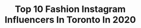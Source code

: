 ---
title: Top 10 Fashion Instagram Influencers In Toronto In 2020
description: >-
  Find top fashion Instagram influencers in Toronto in 2020. Most popular hashtags: #toronto #torontofashion #fashion #fashionblogger.
platform: Instagram
profiles:
  - username: "karolinalefay"
    fullname: >-
      𝓣𝓱𝓮 𝓡𝓮𝓭 𝓢𝓱𝓲𝓻𝓽 𝓖𝓲𝓻𝓵
    location: "Canada"
    followers: 38950
    engagement: 322
    commentsToLikes: 0.017892
    id: ck15pljl1yhfs0i19kbx2f292
    verified: false
    hashtags: "#holts, #holtrenfrew, #book, #streetwear"
  - username: "reggie_ho"
    fullname: >-
      👽 Rejh Ji-Ho 👽
    location: "Canada"
    followers: 2229
    engagement: 1439
    commentsToLikes: 0.055883
    id: ck5bwiujblscs0i116f3nphrp
    verified: false
    hashtags: "#vintage, #milanfashion, #androgynousfashion, #deadstock"
  - username: "pjamnicky"
    fullname: >-
      PAULJPHOTOS.COM
    location: "Canada"
    followers: 18343
    engagement: 216
    commentsToLikes: 0.077284
    id: ck0tt2njl0w7h0i19ytbkh31r
    verified: false
    hashtags: "#dannymiamiunderwear, #mexico, #physique, #swimsuit"
  - username: "dorian.who"
    fullname: >-
      Dorian Who
    location: "Canada"
    followers: 36543
    engagement: 202
    commentsToLikes: 0.029709
    id: ck6tn7v1v9b390j71e2lqqroc
    verified: false
    hashtags: "#canadasfashion, #maskstyle, #stayhealthy, #covid19canada"
  - username: "sedgvvick"
    fullname: >-
      Δ$†ЯiD (𝙰𝚂𝚃𝚁𝙸𝙳) 💋
    location: "Canada"
    followers: 25884
    engagement: 849
    commentsToLikes: 0.035364
    id: ck14lb37jtrcn0i19thsimatp
    verified: false
    hashtags: "#torontofashion, #andywarhol, #royalontariomuseum, #influencer"
  - username: "olivier_nadrin"
    fullname: >-
      Olivier Nadrin 🇧🇪
    location: "Canada"
    followers: 2228
    engagement: 1453
    commentsToLikes: 0.122490
    id: ck5bvgjkfjlr40i11qxvzczxd
    verified: false
    hashtags: "#pmphotoassignments, #exploremore, #watchmen, #fitnessmodels"
  - username: "dawnealiza"
    fullname: >-
      DAWNE ALIZA
    location: "Canada"
    followers: 25922
    engagement: 173
    commentsToLikes: 0.171786
    id: ck5zys41eafbs0i145nkbr4a6
    verified: false
    hashtags: "#winterwhite, #regal, #extensions, #femmeluxe"
  - username: "alicedlee"
    fullname: >-
      𝓐𝓵𝓲𝓬𝓮
    location: "Canada"
    followers: 35557
    engagement: 783
    commentsToLikes: 0.106644
    id: ck1364tzc4r480i19wyysbfic
    verified: false
    hashtags: "#birthdayturnedintoproposal, #birthdaydinner, #monamourflowers, #fashionnovaambassador"
  - username: "somkele_i"
    fullname: >-
      Somkele Iyamah Idhalama
    location: "Canada"
    followers: 123912
    engagement: 226
    commentsToLikes: 0.011206
    id: ck6uagf9n3f5x0j7162qgbyuj
    verified: true
    hashtags: "#theprismeffect, #gingerhoneytea, #art, #mostproductivedayoftheweek"
  - username: "nethyj"
    fullname: >-
      Justin Abernethy
    location: "Canada"
    followers: 6643
    engagement: 508
    commentsToLikes: 0.148390
    id: ck8sx293wfyxr0j78su3h0xzj
    verified: false
    hashtags: ""
---